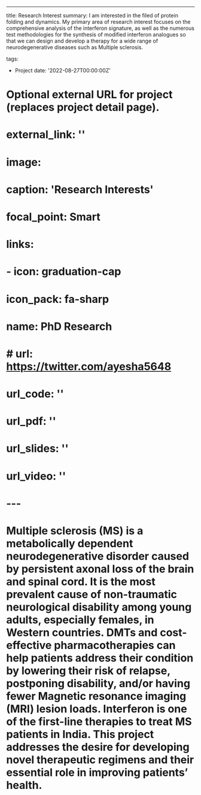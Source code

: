 ---
title: Research Interest
summary: I am interested in the filed of protein folding and dynamics. My primary area of research interest focuses on the comprehensive analysis of the interferon signature, as well as the numerous test methodologies for the synthesis of modified interferon analogues so that we can design and develop a therapy for a wide range of neurodegenerative diseases such as Multiple sclerosis. 

tags:
  - Project
date: '2022-08-27T00:00:00Z'

# Optional external URL for project (replaces project detail page).
# external_link: ''

# image:
#   caption: 'Research Interests'
#   focal_point: Smart

# links:
#   - icon: graduation-cap
#     icon_pack: fa-sharp
#     name: PhD Research 
#     # url: https://twitter.com/ayesha5648
# url_code: ''
# url_pdf: ''
# url_slides: ''
# url_video: ''
# ---

#  Multiple sclerosis (MS) is a metabolically dependent neurodegenerative disorder caused by persistent axonal loss of the brain and spinal cord. It is the most prevalent cause of non-traumatic neurological disability among young adults, especially females, in Western countries. DMTs and cost-effective pharmacotherapies can help patients address their condition by lowering their risk of relapse, postponing disability, and/or having fewer Magnetic resonance imaging (MRI) lesion loads. Interferon is one of the first-line therapies to treat MS patients in India. This project addresses the desire for developing novel therapeutic regimens and their essential role in improving patients’ health.
